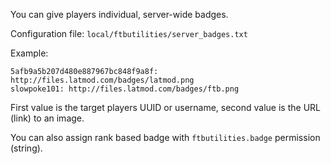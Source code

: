 You can give players individual, server-wide badges.

Configuration file: `local/ftbutilities/server_badges.txt`

Example:
```
5afb9a5b207d480e887967bc848f9a8f: http://files.latmod.com/badges/latmod.png
slowpoke101: http://files.latmod.com/badges/ftb.png
```

First value is the target players UUID or username, second value is the URL (link) to an image.

You can also assign rank based badge with `ftbutilities.badge` permission (string).

